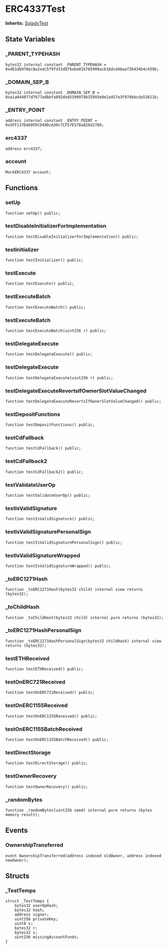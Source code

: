 # ERC4337Test
**Inherits:**
[SoladyTest](/lib/solady/test/utils/SoladyTest.sol/contract.SoladyTest.md)


## State Variables
### _PARENT_TYPEHASH

```solidity
bytes32 internal constant _PARENT_TYPEHASH = 0xd61db970ec8a2edc5f9fd31d876abe01b785909acb16dcd4baaf3b434b4c439b;
```


### _DOMAIN_SEP_B

```solidity
bytes32 internal constant _DOMAIN_SEP_B = 0xa1a044077d7677adbbfa892ded5390979b33993e0e2a457e3f974bbcda53821b;
```


### _ENTRY_POINT

```solidity
address internal constant _ENTRY_POINT = 0x5FF137D4b0FDCD49DcA30c7CF57E578a026d2789;
```


### erc4337

```solidity
address erc4337;
```


### account

```solidity
MockERC4337 account;
```


## Functions
### setUp


```solidity
function setUp() public;
```

### testDisableInitializerForImplementation


```solidity
function testDisableInitializerForImplementation() public;
```

### testInitializer


```solidity
function testInitializer() public;
```

### testExecute


```solidity
function testExecute() public;
```

### testExecuteBatch


```solidity
function testExecuteBatch() public;
```

### testExecuteBatch


```solidity
function testExecuteBatch(uint256 r) public;
```

### testDelegateExecute


```solidity
function testDelegateExecute() public;
```

### testDelegateExecute


```solidity
function testDelegateExecute(uint256 r) public;
```

### testDelegateExecuteRevertsIfOwnerSlotValueChanged


```solidity
function testDelegateExecuteRevertsIfOwnerSlotValueChanged() public;
```

### testDepositFunctions


```solidity
function testDepositFunctions() public;
```

### testCdFallback


```solidity
function testCdFallback() public;
```

### testCdFallback2


```solidity
function testCdFallback2() public;
```

### testValidateUserOp


```solidity
function testValidateUserOp() public;
```

### testIsValidSignature


```solidity
function testIsValidSignature() public;
```

### testIsValidSignaturePersonalSign


```solidity
function testIsValidSignaturePersonalSign() public;
```

### testIsValidSignatureWrapped


```solidity
function testIsValidSignatureWrapped() public;
```

### _toERC1271Hash


```solidity
function _toERC1271Hash(bytes32 child) internal view returns (bytes32);
```

### _toChildHash


```solidity
function _toChildHash(bytes32 child) internal pure returns (bytes32);
```

### _toERC1271HashPersonalSign


```solidity
function _toERC1271HashPersonalSign(bytes32 childHash) internal view returns (bytes32);
```

### testETHReceived


```solidity
function testETHReceived() public;
```

### testOnERC721Received


```solidity
function testOnERC721Received() public;
```

### testOnERC1155Received


```solidity
function testOnERC1155Received() public;
```

### testOnERC1155BatchReceived


```solidity
function testOnERC1155BatchReceived() public;
```

### testDirectStorage


```solidity
function testDirectStorage() public;
```

### testOwnerRecovery


```solidity
function testOwnerRecovery() public;
```

### _randomBytes


```solidity
function _randomBytes(uint256 seed) internal pure returns (bytes memory result);
```

## Events
### OwnershipTransferred

```solidity
event OwnershipTransferred(address indexed oldOwner, address indexed newOwner);
```

## Structs
### _TestTemps

```solidity
struct _TestTemps {
    bytes32 userOpHash;
    bytes32 hash;
    address signer;
    uint256 privateKey;
    uint8 v;
    bytes32 r;
    bytes32 s;
    uint256 missingAccountFunds;
}
```

